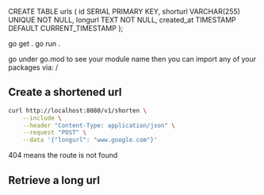 CREATE TABLE urls (
    id SERIAL PRIMARY KEY,
    shorturl VARCHAR(255) UNIQUE NOT NULL,
    longurl TEXT NOT NULL,
	created_at TIMESTAMP DEFAULT CURRENT_TIMESTAMP
);

go get .
go run .



go under go.mod to see your module name
then you can import any of your packages via:
<modulename>/<relative-filepath-from-module-root>


## Create a shortened url
```bash
curl http://localhost:8080/v1/shorten \
    --include \
    --header "Content-Type: application/json" \
    --request "POST" \
    --data '{"longurl": "www.google.com"}'
```

404 means the route is not found

## Retrieve a long url
